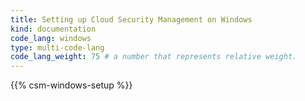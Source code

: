 ```yaml
---
title: Setting up Cloud Security Management on Windows
kind: documentation
code_lang: windows
type: multi-code-lang
code_lang_weight: 75 # a number that represents relative weight. 
---
```


{{% csm-windows-setup %}}